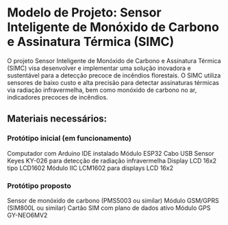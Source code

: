 # Modelo de Projeto: Sensor Inteligente de Monóxido de Carbono e Assinatura Térmica (SIMC)

O projeto Sensor Inteligente de Monóxido de Carbono e Assinatura Térmica (SIMC) visa desenvolver e implementar uma solução inovadora e sustentável para a detecção precoce de incêndios florestais. O SIMC utiliza sensores de baixo custo e alta precisão para detectar assinaturas térmicas via radiação infravermelha, bem como monóxido de carbono no ar, indicadores precoces de incêndios.

## Materiais necessários:

### Protótipo inicial (em funcionamento)
Computador com Arduino IDE instalado
Módulo ESP32
Cabo USB
Sensor Keyes KY-026 para detecção de radiação infravermelha
Display LCD 16x2 tipo LCD1602
Módulo IIC LCM1602 para displays LCD 16x2

### Protótipo proposto
Sensor de monóxido de carbono (PMS5003 ou similar)
Módulo GSM/GPRS (SIM800L ou similar)
Cartão SIM com plano de dados ativo
Módulo GPS GY-NEO6MV2
